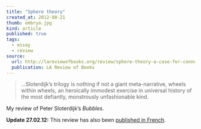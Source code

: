 ```yaml
---
title: "Sphere theory"
created_at: 2012-08-21
thumb: embryo.jpg
kind: article
published: true
tags: 
  - essay
  - review
source:
  url: http://lareviewofbooks.org/review/sphere-theory-a-case-for-connectedness
  publication: LA Review of Books
---
```


> …Sloterdijk’s trilogy is nothing if not a giant meta-narrative, wheels within wheels, an heroically immodest exercise in universal history of the most defiantly, monstrously unfashionable kind.

My review of Peter Sloterdijk’s _Bubbles_. 

**Update 27.02.12:** This review has also been [published in French](http://www.books.fr/sloterdijk-la-majeste-dun-provocateur-2/).